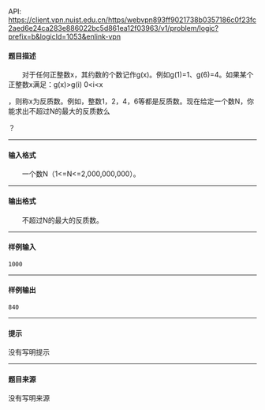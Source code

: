 API: https://client.vpn.nuist.edu.cn/https/webvpn893ff9021738b0357186c0f23fc2aed6e24ca283e886022bc5d861ea12f03963/v1/problem/logic?prefix=b&logicId=1053&enlink-vpn

#### 题目描述

　　对于任何正整数x，其约数的个数记作g(x)。例如g(1)=1、g(6)=4。如果某个正整数x满足：g(x)>g(i) 0<i<x

，则称x为反质数。例如，整数1，2，4，6等都是反质数。现在给定一个数N，你能求出不超过N的最大的反质数么

？

---

#### 输入格式

　　一个数N（1<=N<=2,000,000,000）。

---

#### 输出格式

　　不超过N的最大的反质数。

---

#### 样例输入
```
1000
```

---

#### 样例输出
```
840
```

---

#### 提示

没有写明提示

---

#### 题目来源

没有写明来源